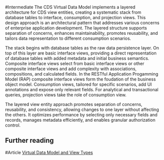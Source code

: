 #Intermediate 
The CDS Virtual Data Model implements a layered architecture for CDS view entities, creating a systematic stack from database tables to interface, consumption, and projection views. This design approach is an architectural pattern that addresses various concerns of enterprise application development. The layered structure supports separation of concerns, enhances maintainability, promotes reusability, and tailors data representation to different consumption scenarios.

The stack begins with database tables as the raw data persistence layer. On top of this layer are basic interface views, providing a direct representation of database tables with added metadata and initial business semantics. Composite interface views select from basic interface views or other composite interface views and add complexity with associations, compositions, and calculated fields. In the RESTful Application Progamming Model (RAP) composite interface views form the foudation of the business object model. Consumption views, tailored for specific scenarios, add UI annotations and expose only relevant fields. For analytical and transactional queries, projection views take the role of consumption view. 

The layered view entity approach promotes separation of concerns, reusability, and consistency, allowing changes to one layer without affecting the others. It optimizes performance by selecting only necessary fields and records, manages metadata efficiently, and enables granular authorization control. 

## Further reading

#Article [Virtual Data Model and View Types](https://help.sap.com/docs/SAP_S4HANA_ON-PREMISE/ee6ff9b281d8448f96b4fe6c89f2bdc8/0a875bc7a005465aad92c08becc11776.html?locale=en-US)